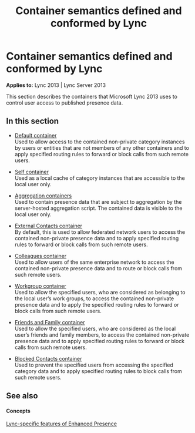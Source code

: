 ﻿---
title: Container semantics defined and conformed by Lync
TOCTitle: Container semantics defined and conformed by Lync
ms:assetid: cc304c9b-6808-493a-80de-c5d0b812e05a
ms:mtpsurl: https://msdn.microsoft.com/library/Dn454663(v=office.15)
ms:contentKeyID: 57093186
ms.date: 07/24/2014
mtps_version: v=office.15
---

# Container semantics defined and conformed by Lync


**Applies to:** Lync 2013 | Lync Server 2013

This section describes the containers that Microsoft Lync 2013 uses to control user access to published presence data.

## In this section

  - [Default container](default-container.md)  
    Used to allow access to the contained non-private category instances by users or entities that are not members of any other containers and to apply specified routing rules to forward or block calls from such remote users.

  - [Self container](self-container.md)  
    Used as a local cache of category instances that are accessible to the local user only.

  - [Aggregation containers](aggregation-containers.md)  
    Used to contain presence data that are subject to aggregation by the server-hosted aggregation script. The contained data is visible to the local user only.

  - [External Contacts container](external-contacts-container.md)  
    By default, this is used to allow federated network users to access the contained non-private presence data and to apply specified routing rules to forward or block calls from such remote users.

  - [Colleagues container](colleagues-container.md)  
    Used to allow users of the same enterprise network to access the contained non-private presence data and to route or block calls from such remote users.

  - [Workgroup container](workgroup-container.md)  
    Used to allow the specified users, who are considered as belonging to the local user’s work groups, to access the contained non-private presence data and to apply the specified routing rules to forward or block calls from such remote users.

  - [Friends and Family container](friends-and-family-container.md)  
    Used to allow the specified users, who are considered as the local user’s friends and family members, to access the contained non-private presence data and to apply specified routing rules to forward or block calls from such remote users.

  - [Blocked Contacts container](blocked-contacts-container.md)  
    Used to prevent the specified users from accessing the specified category data and to apply specified routing rules to block calls from such remote users.

## See also

#### Concepts

[Lync-specific features of Enhanced Presence](lync-specific-features-of-enhanced-presence.md)

